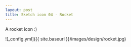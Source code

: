 ```yaml
---
layout: post
title: Sketch icon 04 - Rocket
---
```


A rocket icon :)

![_config.yml]({{ site.baseurl }}/images/design/rocket.jpg)